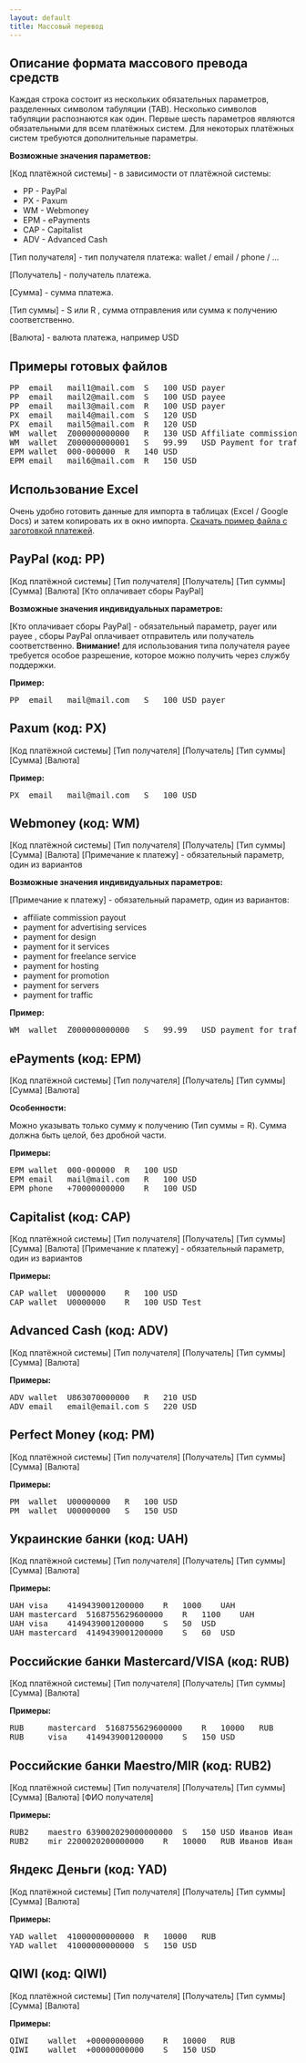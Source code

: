 ```yaml
---
layout: default
title: Массовый перевод
---
```

## Описание формата массового превода средств

Каждая строка состоит из нескольких обязательных параметров, 
разделенных символом табуляции (TAB). Несколько символов 
табуляции распознаются как один. Первые шесть параметров 
являются обязательными для всем платёжных систем. 
Для некоторых платёжных систем требуются дополнительные параметры.

**Возможные значения параметвов:**

[Код платёжной системы] - в зависимости от платёжной системы:

- PP - PayPal
- PX - Paxum
- WM - Webmoney
- EPM - ePayments
- CAP - Capitalist
- ADV - Advanced Cash

[Тип получателя] - тип получателя платежа: wallet / email / phone / ...

[Получатель] - получатель платежа.

[Сумма] - сумма платежа.

[Тип суммы] - S или R , сумма отправления или сумма к получению соответственно.

[Валюта] - валюта платежа, например USD

## Примеры готовых файлов

<pre class='bg-grey-lt-000'>
PP	email	mail1@mail.com	S	100	USD	payer
PP	email	mail2@mail.com	S	100	USD	payee
PP	email	mail3@mail.com	R	100	USD	payer
PX	email	mail4@mail.com	S	120	USD
PX	email	mail5@mail.com	R	120	USD
WM	wallet	Z000000000000	R	130	USD	Affiliate commission payout
WM	wallet	Z000000000001	S	99.99	USD	Payment for traffic
EPM	wallet	000-000000	R	140	USD
EPM	email	mail6@mail.com	R	150	USD
</pre>

## Использование Excel

Очень удобно готовить данные для импорта в таблицах (Excel / Google Docs) и затем копировать их в окно импорта. [Скачать пример файла с заготовкой платежей](/docs/import_sample.xlsx).

## PayPal (код: PP)

[Код платёжной системы] [Тип получателя] [Получатель] [Тип суммы] [Сумма] [Валюта] [Кто оплачивает сборы PayPal]

**Возможные значения индивидуальных параметров:**

[Кто оплачивает сборы PayPal] - обязательный параметр, payer или payee , сборы PayPal оплачивает отправитель или получатель соответственно. **Внимание!** для использования типа получателя payee требуется особое разрешение, которое можно получить через службу поддержки.

**Пример:**
<pre class='bg-grey-lt-000'>PP	email	mail@mail.com	S	100	USD	payer</pre>

## Paxum (код: PX)

[Код платёжной системы] [Тип получателя] [Получатель] [Тип суммы] [Сумма] [Валюта]

**Пример:**
<pre class='bg-grey-lt-000'>PX	email	mail@mail.com	S	100	USD</pre>

## Webmoney (код: WM)

[Код платёжной системы] [Тип получателя] [Получатель] [Тип суммы] [Сумма] [Валюта] [Примечание к платежу] - обязательный параметр, один из вариантов

**Возможные значения индивидуальных параметров:**

[Примечание к платежу] - обязательный параметр, один из вариантов:
- affiliate commission payout
- payment for advertising services
- payment for design
- payment for it services
- payment for freelance service
- payment for hosting
- payment for promotion
- payment for servers
- payment for traffic

**Пример:**

<pre class='bg-grey-lt-000'>WM	wallet	Z000000000000	S	99.99	USD	payment for traffic</pre>

## ePayments (код: EPM)

[Код платёжной системы] [Тип получателя] [Получатель] [Тип суммы] [Сумма] [Валюта]

**Особенности:**

Можно указывать только сумму к получению (Тип суммы = R). Сумма должна быть целой, без дробной части.

**Примеры:**

<pre class='bg-grey-lt-000'>
EPM	wallet	000-000000	R	100	USD
EPM	email	mail@mail.com	R	100	USD
EPM	phone	+70000000000	R	100	USD
</pre>

## Capitalist (код: CAP)

[Код платёжной системы] [Тип получателя] [Получатель] [Тип суммы] [Сумма] [Валюта] [Примечание к платежу] - обязательный параметр, один из вариантов

**Примеры:**

<pre class='bg-grey-lt-000'>
CAP	wallet	U0000000	R	100	USD
CAP	wallet	U0000000	R	100	USD	Test
</pre>

## Advanced Cash (код: ADV)

[Код платёжной системы] [Тип получателя] [Получатель] [Тип суммы] [Сумма] [Валюта]

**Примеры:**

<pre class='bg-grey-lt-000'>
ADV	wallet	U863070000000	R	210	USD
ADV	email	email@email.com	S	220	USD
</pre>

## Perfect Money (код: PM)

[Код платёжной системы] [Тип получателя] [Получатель] [Тип суммы] [Сумма] [Валюта]

**Примеры:**

<pre class='bg-grey-lt-000'>
PM	wallet	U00000000	R	100	USD
PM	wallet	U00000000	S	150	USD
</pre>

## Украинские банки (код: UAH)

[Код платёжной системы] [Тип получателя] [Получатель] [Тип суммы] [Сумма] [Валюта]

**Примеры:**

<pre class='bg-grey-lt-000'>
UAH	visa	4149439001200000	R	1000	UAH
UAH	mastercard	5168755629600000	R	1100	UAH
UAH	visa	4149439001200000	S	50	USD
UAH	mastercard	4149439001200000	S	60	USD
</pre>

## Российские банки Mastercard/VISA (код: RUB)

[Код платёжной системы] [Тип получателя] [Получатель] [Тип суммы] [Сумма] [Валюта]

**Примеры:**

<pre class='bg-grey-lt-000'>
RUB 	mastercard	5168755629600000	R	10000	RUB
RUB 	visa	4149439001200000	S	150	USD
</pre>

## Российские банки Maestro/MIR (код: RUB2)

[Код платёжной системы] [Тип получателя] [Получатель] [Тип суммы] [Сумма] [Валюта] [ФИО получателя]

**Примеры:**

<pre class='bg-grey-lt-000'>
RUB2	maestro	639002029000000000	S	150	USD	Иванов Иван Иванович
RUB2	mir	2200020200000000	R	10000	RUB	Иванов Иван Иванович
</pre>

## Яндекс Деньги (код: YAD)

[Код платёжной системы] [Тип получателя] [Получатель] [Тип суммы] [Сумма] [Валюта]

**Примеры:**

<pre class='bg-grey-lt-000'>
YAD	wallet	41000000000000	R	10000	RUB
YAD	wallet	41000000000000	S	150	USD
</pre>

## QIWI (код: QIWI)

[Код платёжной системы] [Тип получателя] [Получатель] [Тип суммы] [Сумма] [Валюта]

**Примеры:**

<pre class='bg-grey-lt-000'>
QIWI 	wallet	+00000000000	R	10000	RUB
QIWI 	wallet	+00000000000	S	150	USD
</pre>
